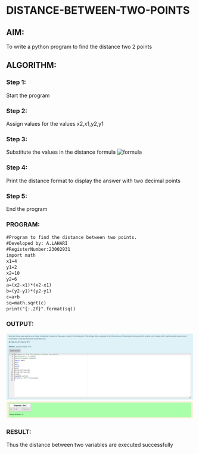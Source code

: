 # DISTANCE-BETWEEN-TWO-POINTS

## AIM:
To write a python program to find the distance two 2 points
## ALGORITHM:
### Step 1: 
Start the program 
### Step 2: 
Assign values for the values x2,x1,y2,y1
### Step 3: 
Substitute the values in the distance formula  ![formula](/formula.JPG)
### Step 4:
Print the distance format to display the answer with two decimal points  
### Step 5: 
End the program 
### PROGRAM:
 ```
 #Program to find the distance between two points.
#Developed by: A.LAHARI
#RegisterNumber:23002931
import math
x1=4
y1=2
x2=10
y2=6
a=(x2-x1)*(x2-x1)
b=(y2-y1)*(y2-y1)
c=a+b
sq=math.sqrt(c)
print("{:.2f}".format(sq))
 
 ``` 
### OUTPUT:

![Alt text](<Screenshot 2023-11-19 160205.png>)

### RESULT:
Thus the distance between two variables are executed successfully 